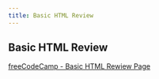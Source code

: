 ```yaml
---
title: Basic HTML Review
---
```


## Basic HTML Review

[freeCodeCamp - Basic HTML Rewiew Page](https://www.freecodecamp.org/learn/full-stack-developer/review-basic-html/basic-html-review)


